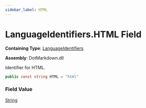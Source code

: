 ```yaml
---
sidebar_label: HTML
---
```


# LanguageIdentifiers\.HTML Field

**Containing Type**: [LanguageIdentifiers](../index.md)

**Assembly**: DotMarkdown\.dll

  
Identifier for HTML\.

```csharp
public const string HTML = "html"
```

### Field Value

[String](https://docs.microsoft.com/en-us/dotnet/api/system.string)

